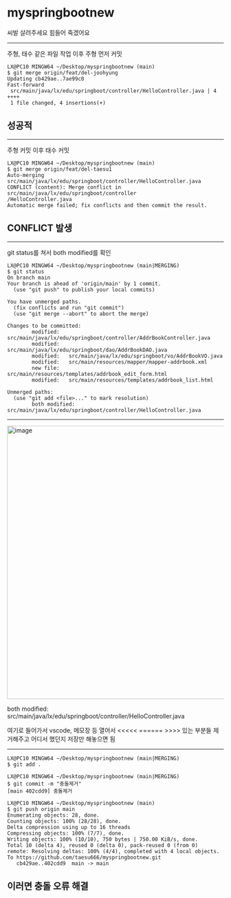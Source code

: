 # myspringbootnew

씨발 살려주세요 힘들어 죽겠어요

---
주형, 태수 같은 파일 작업 이후 주형 먼저 커밋
```text
LX@PC10 MINGW64 ~/Desktop/myspringbootnew (main)
$ git merge origin/feat/del-joohyung
Updating cb429ae..7ae99c0
Fast-forward
 src/main/java/lx/edu/springboot/controller/HelloController.java | 4 ++++
 1 file changed, 4 insertions(+)
```
성공적
---

---
주형 커밋 이후 태수 커밋
```text
LX@PC10 MINGW64 ~/Desktop/myspringbootnew (main)
$ git merge origin/feat/del-taesu1
Auto-merging src/main/java/lx/edu/springboot/controller/HelloController.java
CONFLICT (content): Merge conflict in src/main/java/lx/edu/springboot/controller
/HelloController.java
Automatic merge failed; fix conflicts and then commit the result.
```
CONFLICT 발생
---

---
git status를 쳐서 both modified를 확인
```text
LX@PC10 MINGW64 ~/Desktop/myspringbootnew (main|MERGING)
$ git status
On branch main
Your branch is ahead of 'origin/main' by 1 commit.
  (use "git push" to publish your local commits)

You have unmerged paths.
  (fix conflicts and run "git commit")
  (use "git merge --abort" to abort the merge)

Changes to be committed:
        modified:   src/main/java/lx/edu/springboot/controller/AddrBookController.java
        modified:   src/main/java/lx/edu/springboot/dao/AddrBookDAO.java
        modified:   src/main/java/lx/edu/springboot/vo/AddrBookVO.java
        modified:   src/main/resources/mapper/mapper-addrbook.xml
        new file:   src/main/resources/templates/addrbook_edit_form.html
        modified:   src/main/resources/templates/addrbook_list.html

Unmerged paths:
  (use "git add <file>..." to mark resolution)
        both modified:   src/main/java/lx/edu/springboot/controller/HelloController.java
```
---

<img width="1194" height="635" alt="image" src="https://github.com/user-attachments/assets/69f42d13-d6e9-4a62-840c-f163f190c64e" />

both modified:   src/main/java/lx/edu/springboot/controller/HelloController.java

여기로 들어가서 vscode, 메모장 등 열어서 <<<<< ====== >>>> 있는 부분들 제거해주고 어디서 했던지 저장만 해놓으면 됨

---
```text
LX@PC10 MINGW64 ~/Desktop/myspringbootnew (main|MERGING)
$ git add .

LX@PC10 MINGW64 ~/Desktop/myspringbootnew (main|MERGING)
$ git commit -m "충돌제거"
[main 402cdd9] 충돌제거

LX@PC10 MINGW64 ~/Desktop/myspringbootnew (main)
$ git push origin main
Enumerating objects: 28, done.
Counting objects: 100% (28/28), done.
Delta compression using up to 16 threads
Compressing objects: 100% (7/7), done.
Writing objects: 100% (10/10), 750 bytes | 750.00 KiB/s, done.
Total 10 (delta 4), reused 0 (delta 0), pack-reused 0 (from 0)
remote: Resolving deltas: 100% (4/4), completed with 4 local objects.
To https://github.com/taesu666/myspringbootnew.git
   cb429ae..402cdd9  main -> main
```
이러면 충돌 오류 해결
---
